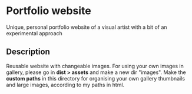 # Portfolio website
Unique, personal portfolio website of a visual artist with a bit of an experimental approach

## Description
Reusable website with changeable images. For using your own images in gallery, please go in **dist > assets** and make a new dir "images".
Make the **custom paths** in this directory for organising your own gallery thumbnails and large images, according to my paths in html.

